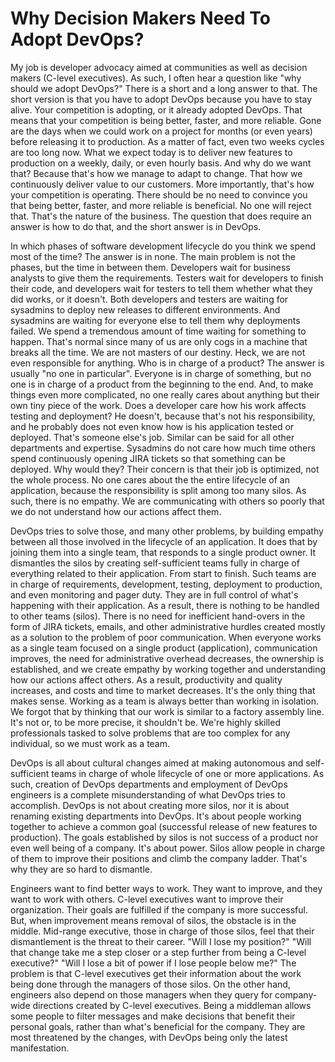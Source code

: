 # Why Decision Makers Need To Adopt DevOps?

My job is developer advocacy aimed at communities as well as decision makers (C-level executives). As such, I often hear a question like "why should we adopt DevOps?" There is a short and a long answer to that. The short version is that you have to adopt DevOps because you have to stay alive. Your competition is adopting, or it already adopted DevOps. That means that your competition is being better, faster, and more reliable. Gone are the days when we could work on a project for months (or even years) before releasing it to production. As a matter of fact, even two weeks cycles are too long now. What we expect today is to deliver new features to production on a weekly, daily, or even hourly basis. And why do we want that? Because that's how we manage to adapt to change. That how we continuously deliver value to our customers. More importantly, that's how your competition is operating. There should be no need to convince you that being better, faster, and more reliable is beneficial. No one will reject that. That's the nature of the business. The question that does require an answer is how to do that, and the short answer is in DevOps.

In which phases of software development lifecycle do you think we spend most of the time? The answer is in none. The main problem is not the phases, but the time in between them. Developers wait for business analysts to give them the requirements. Testers wait for developers to finish their code, and developers wait for testers to tell them whether what they did works, or it doesn't. Both developers and testers are waiting for sysadmins to deploy new releases to different environments. And sysadmins are waiting for everyone else to tell them why deployments failed. We spend a tremendous amount of time waiting for something to happen. That's normal since many of us are only cogs in a machine that breaks all the time. We are not masters of our destiny. Heck, we are not even responsible for anything. Who is in charge of a product? The answer is usually "no one in particular". Everyone is in charge of something, but no one is in charge of a product from the beginning to the end. And, to make things even more complicated, no one really cares about anything but their own tiny piece of the work. Does a developer care how his work affects testing and deployment? He doesn't, because that's not his responsibility, and he probably does not even know how is his application tested or deployed. That's someone else's job. Similar can be said for all other departments and expertise. Sysadmins do not care how much time others spend continuously opening JIRA tickets so that something can be deployed. Why would they? Their concern is that their job is optimized, not the whole process. No one cares about the the entire lifecycle of an application, because the responsibility is split among too many silos. As such, there is no empathy. We are communicating with others so poorly that we do not understand how our actions affect them.

DevOps tries to solve those, and many other problems, by building empathy between all those involved in the lifecycle of an application. It does that by joining them into a single team, that responds to a single product owner. It dismantles the silos by creating self-sufficient teams fully in charge of everything related to their application. From start to finish. Such teams are in charge of requirements, development, testing, deployment to production, and even monitoring and pager duty. They are in full control of what's happening with their application. As a result, there is nothing to be handled to other teams (silos). There is no need for inefficient hand-overs in the form of JIRA tickets, emails, and other administrative hurdles created mostly as a solution to the problem of poor communication. When everyone works as a single team focused on a single product (application), communication improves, the need for administrative overhead decreases, the ownership is established, and we create empathy by working together and understanding how our actions affect others. As a result, productivity and quality increases, and costs and time to market decreases. It's the only thing that makes sense. Working as a team is always better than working in isolation. We forgot that by thinking that our work is similar to a factory assembly line. It's not or, to be more precise, it shouldn't be. We're highly skilled professionals tasked to solve problems that are too complex for any individual, so we must work as a team. 

DevOps is all about cultural changes aimed at making autonomous and self-sufficient teams in charge of whole lifecycle of one or more applications. As such, creation of DevOps departments and employment of DevOps engineers is a complete misunderstanding of what DevOps tries to accomplish. DevOps is not about creating more silos, nor it is about renaming existing departments into DevOps. It's about people working together to achieve a common goal (successful release of new features to production). The goals established by silos is not success of a product nor even well being of a company. It's about power. Silos allow people in charge of them to improve their positions and climb the company ladder. That's why they are so hard to dismantle. 

Engineers want to find better ways to work. They want to improve, and they want to work with others. C-level executives want to improve their organization. Their goals are fulfilled if the company is more successful. But, when improvement means removal of silos, the obstacle is in the middle. Mid-range executive, those in charge of those silos, feel that their dismantlement is the threat to their career. "Will I lose my position?" "Will that change take me a step closer or a step further from being a C-level executive?" "Will I lose a bit of power if I lose people below me?" The problem is that C-level executives get their information about the work being done through the managers of those silos. On the other hand, engineers also depend on those managers when they query for company-wide directions created by C-level executives. Being a middleman allows some people to filter messages and make decisions that benefit their personal goals, rather than what's beneficial for the company. They are most threatened by the changes, with DevOps being only the latest manifestation.
